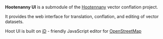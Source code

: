 **Hootenanny UI** is a submodule of the [Hootennany](https://github.com/ngageoint/hootenanny) vector conflation project.

It provides the web interface for translation, conflation, and editing of vector datasets.

Hoot UI is built on [iD](https://github.com/openstreetmap/iD) - friendly JavaScript editor for [OpenStreetMap](http://www.openstreetmap.org/)
